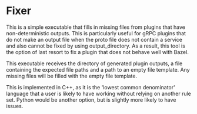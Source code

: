 # Fixer

This is a simple executable that fills in missing files from plugins that have non-deterministic outputs. This is
particularly useful for gRPC plugins that do not make an output file when the proto file does not contain a service and
also cannot be fixed by using output_directory. As a result, this tool is the option of last resort to fix a plugin that
does not behave well with Bazel.

This executable receives the directory of generated plugin outputs, a file containing the expected file paths and a
path to an empty file template. Any missing files will be filled with the empty file template.

This is implemented in C++, as it is the 'lowest common denominator' language that a user is likely to have working
without relying on another rule set. Python would be another option, but is slightly more likely to have issues.

